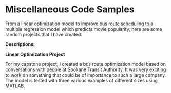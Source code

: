 # Miscellaneous Code Samples

From a linear optimization model to improve bus route scheduling to a multiple regression model which predicts movie popularity, here are some random projects that I have created.


**Descriptions**: 

**Linear Optimization Project**

For my capstone project, I created a bus route optimization model based on conversations with people at Spokane Transit Authority. It was very exciting to work on something that could be of importance to such a large company. The model is tested with three various examples of different sizes using MATLAB. 
